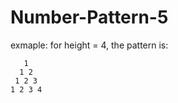 # Number-Pattern-5

exmaple: for height = 4, the pattern is:

```
   1 
  1 2 
 1 2 3 
1 2 3 4 
```
